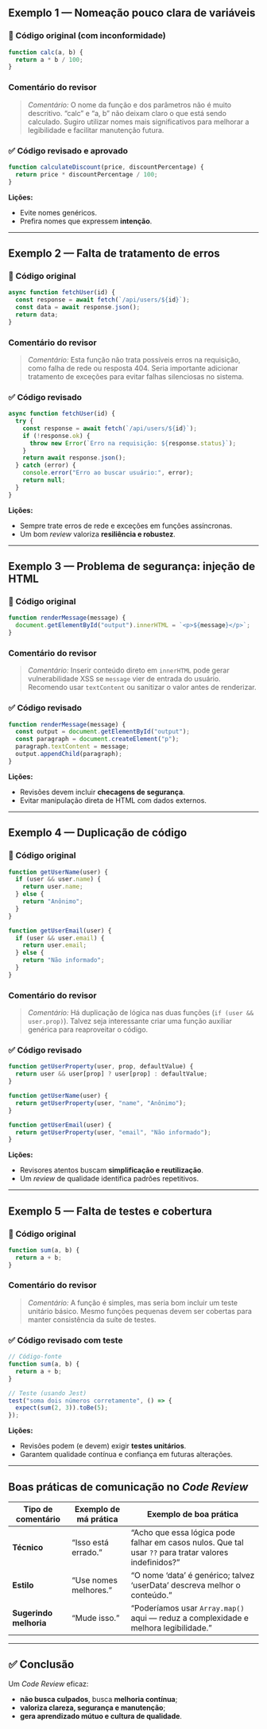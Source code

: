 

## Exemplo 1 — Nomeação pouco clara de variáveis

### 🔹 Código original (com inconformidade)

```javascript
function calc(a, b) {
  return a * b / 100;
}
```

### Comentário do revisor

>  *Comentário:*
> O nome da função e dos parâmetros não é muito descritivo. “calc” e “a, b” não deixam claro o que está sendo calculado.
> Sugiro utilizar nomes mais significativos para melhorar a legibilidade e facilitar manutenção futura.

### ✅ Código revisado e aprovado

```javascript
function calculateDiscount(price, discountPercentage) {
  return price * discountPercentage / 100;
}
```

**Lições:**

* Evite nomes genéricos.
* Prefira nomes que expressem **intenção**.

---

## Exemplo 2 — Falta de tratamento de erros

### 🔹 Código original

```javascript
async function fetchUser(id) {
  const response = await fetch(`/api/users/${id}`);
  const data = await response.json();
  return data;
}
```

### Comentário do revisor

>  *Comentário:*
> Esta função não trata possíveis erros na requisição, como falha de rede ou resposta 404.
> Seria importante adicionar tratamento de exceções para evitar falhas silenciosas no sistema.

### ✅ Código revisado

```javascript
async function fetchUser(id) {
  try {
    const response = await fetch(`/api/users/${id}`);
    if (!response.ok) {
      throw new Error(`Erro na requisição: ${response.status}`);
    }
    return await response.json();
  } catch (error) {
    console.error("Erro ao buscar usuário:", error);
    return null;
  }
}
```

**Lições:**

* Sempre trate erros de rede e exceções em funções assíncronas.
* Um bom *review* valoriza **resiliência e robustez**.

---

## Exemplo 3 — Problema de segurança: injeção de HTML

### 🔹 Código original

```javascript
function renderMessage(message) {
  document.getElementById("output").innerHTML = `<p>${message}</p>`;
}
```

### Comentário do revisor

> *Comentário:*
> Inserir conteúdo direto em `innerHTML` pode gerar vulnerabilidade XSS se `message` vier de entrada do usuário.
> Recomendo usar `textContent` ou sanitizar o valor antes de renderizar.

### ✅ Código revisado

```javascript
function renderMessage(message) {
  const output = document.getElementById("output");
  const paragraph = document.createElement("p");
  paragraph.textContent = message;
  output.appendChild(paragraph);
}
```

**Lições:**

* Revisões devem incluir **checagens de segurança**.
* Evitar manipulação direta de HTML com dados externos.

---

## Exemplo 4 — Duplicação de código

### 🔹 Código original

```javascript
function getUserName(user) {
  if (user && user.name) {
    return user.name;
  } else {
    return "Anônimo";
  }
}

function getUserEmail(user) {
  if (user && user.email) {
    return user.email;
  } else {
    return "Não informado";
  }
}
```

### Comentário do revisor

> *Comentário:*
> Há duplicação de lógica nas duas funções (`if (user && user.prop)`).
> Talvez seja interessante criar uma função auxiliar genérica para reaproveitar o código.

### ✅ Código revisado

```javascript
function getUserProperty(user, prop, defaultValue) {
  return user && user[prop] ? user[prop] : defaultValue;
}

function getUserName(user) {
  return getUserProperty(user, "name", "Anônimo");
}

function getUserEmail(user) {
  return getUserProperty(user, "email", "Não informado");
}
```

**Lições:**

* Revisores atentos buscam **simplificação e reutilização**.
* Um *review* de qualidade identifica padrões repetitivos.

---

## Exemplo 5 — Falta de testes e cobertura

### 🔹 Código original

```javascript
function sum(a, b) {
  return a + b;
}
```

### Comentário do revisor

> *Comentário:*
> A função é simples, mas seria bom incluir um teste unitário básico.
> Mesmo funções pequenas devem ser cobertas para manter consistência da suíte de testes.

### ✅ Código revisado com teste

```javascript
// Código-fonte
function sum(a, b) {
  return a + b;
}

// Teste (usando Jest)
test("soma dois números corretamente", () => {
  expect(sum(2, 3)).toBe(5);
});
```

**Lições:**

* Revisões podem (e devem) exigir **testes unitários**.
* Garantem qualidade contínua e confiança em futuras alterações.

---

## Boas práticas de comunicação no *Code Review*

| Tipo de comentário     | Exemplo de má prática | Exemplo de boa prática                                                                                |
| ---------------------- | --------------------- | ----------------------------------------------------------------------------------------------------- |
| **Técnico**            | “Isso está errado.”   | “Acho que essa lógica pode falhar em casos nulos. Que tal usar `??` para tratar valores indefinidos?” |
| **Estilo**             | “Use nomes melhores.” | “O nome ‘data’ é genérico; talvez ‘userData’ descreva melhor o conteúdo.”                             |
| **Sugerindo melhoria** | “Mude isso.”          | “Poderíamos usar `Array.map()` aqui — reduz a complexidade e melhora legibilidade.”                   |

---

## ✅ Conclusão

Um *Code Review* eficaz:

* **não busca culpados**, busca **melhoria contínua**;
* **valoriza clareza, segurança e manutenção**;
* **gera aprendizado mútuo e cultura de qualidade**.

